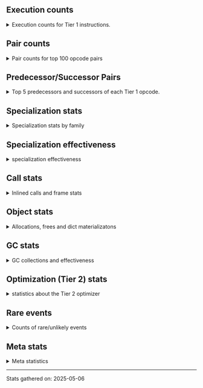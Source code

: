 ## Execution counts

<details>
<summary> Execution counts for Tier 1 instructions. </summary>


The "miss ratio" column shows the percentage of times the instruction
executed that it deoptimized. When this happens, the base unspecialized
instruction is not counted.

<table>
<thead>
<tr>
<th align="left">Name</th>
<th align="right">Base Count</th>
<th align="right">Head Count</th>
<th align="right">Change</th>
</tr>
</thead>
<tbody>
<tr>
<td align="left">RESUME_CHECK</td>
<td align="right">26,205,940</td>
<td align="right">34,908,180</td>
<td align="right">33.2%</td>
</tr>
<tr>
<td align="left">COMPARE_OP_INT</td>
<td align="right">32,929,920</td>
<td align="right">42,107,580</td>
<td align="right">27.9%</td>
</tr>
<tr>
<td align="left">ENTER_EXECUTOR</td>
<td align="right">19,848,000</td>
<td align="right">15,792,000</td>
<td align="right">-20.4%</td>
</tr>
<tr>
<td align="left">CALL_PY_EXACT_ARGS</td>
<td align="right">26,392,260</td>
<td align="right">31,614,480</td>
<td align="right">19.8%</td>
</tr>
<tr>
<td align="left">LOAD_ATTR_INSTANCE_VALUE</td>
<td align="right">142,187,480</td>
<td align="right">168,993,760</td>
<td align="right">18.9%</td>
</tr>
<tr>
<td align="left">POP_JUMP_IF_FALSE</td>
<td align="right">48,560,280</td>
<td align="right">57,604,160</td>
<td align="right">18.6%</td>
</tr>
<tr>
<td align="left">LOAD_ATTR_METHOD_WITH_VALUES</td>
<td align="right">29,376,640</td>
<td align="right">34,598,860</td>
<td align="right">17.8%</td>
</tr>
<tr>
<td align="left">LOAD_FAST_BORROW</td>
<td align="right">249,261,360</td>
<td align="right">286,758,820</td>
<td align="right">15.0%</td>
</tr>
<tr>
<td align="left">STORE_FAST</td>
<td align="right">67,730,000</td>
<td align="right">76,712,400</td>
<td align="right">13.3%</td>
</tr>
<tr>
<td align="left">BINARY_OP_SUBTRACT_INT</td>
<td align="right">11,418,920</td>
<td align="right">11,647,720</td>
<td align="right">2.0%</td>
</tr>
<tr>
<td align="left">NOT_TAKEN</td>
<td align="right">820,560</td>
<td align="right">804,380</td>
<td align="right">-2.0%</td>
</tr>
<tr>
<td align="left">SWAP</td>
<td align="right">19,146,660</td>
<td align="right">19,442,480</td>
<td align="right">1.5%</td>
</tr>
<tr>
<td align="left">LOAD_SMALL_INT</td>
<td align="right">34,248,100</td>
<td align="right">34,638,660</td>
<td align="right">1.1%</td>
</tr>
<tr>
<td align="left">COPY</td>
<td align="right">27,221,320</td>
<td align="right">27,517,140</td>
<td align="right">1.1%</td>
</tr>
<tr>
<td align="left">LOAD_FAST_BORROW_LOAD_FAST_BORROW</td>
<td align="right">29,655,680</td>
<td align="right">29,961,860</td>
<td align="right">1.0%</td>
</tr>
<tr>
<td align="left">STORE_ATTR_INSTANCE_VALUE</td>
<td align="right">39,897,720</td>
<td align="right">40,260,560</td>
<td align="right">0.9%</td>
</tr>
<tr>
<td align="left">POP_JUMP_IF_TRUE</td>
<td align="right">21,378,740</td>
<td align="right">21,540,480</td>
<td align="right">0.8%</td>
</tr>
<tr>
<td align="left">RETURN_VALUE</td>
<td align="right">52,890,080</td>
<td align="right">53,170,320</td>
<td align="right">0.5%</td>
</tr>
<tr>
<td align="left">BINARY_OP_ADD_INT</td>
<td align="right">15,235,500</td>
<td align="right">15,302,520</td>
<td align="right">0.4%</td>
</tr>
<tr>
<td align="left">LOAD_GLOBAL_MODULE</td>
<td align="right">32,577,020</td>
<td align="right">32,584,500</td>
<td align="right">0.0%</td>
</tr>
<tr>
<td align="left">JUMP_BACKWARD_JIT</td>
<td align="right">3,305,940</td>
<td align="right">3,305,920</td>
<td align="right">-0.0%</td>
</tr>
<tr>
<td align="left">FOR_ITER_LIST</td>
<td align="right">8,388,980</td>
<td align="right">8,388,940</td>
<td align="right">-0.0%</td>
</tr>
<tr>
<td align="left">GET_ITER</td>
<td align="right">6,573,840</td>
<td align="right">6,573,820</td>
<td align="right">-0.0%</td>
</tr>
<tr>
<td align="left">TO_BOOL_BOOL</td>
<td align="right">30,025,000</td>
<td align="right">30,025,000</td>
<td align="right">0.0%</td>
</tr>
<tr>
<td align="left">LOAD_CONST_IMMORTAL</td>
<td align="right">22,395,340</td>
<td align="right">22,395,340</td>
<td align="right">0.0%</td>
</tr>
<tr>
<td align="left">POP_TOP</td>
<td align="right">20,055,860</td>
<td align="right">20,055,860</td>
<td align="right">0.0%</td>
</tr>
<tr>
<td align="left">BINARY_OP_SUBSCR_LIST_INT</td>
<td align="right">19,727,460</td>
<td align="right">19,727,460</td>
<td align="right">0.0%</td>
</tr>
<tr>
<td align="left">STORE_SUBSCR_LIST_INT</td>
<td align="right">8,497,080</td>
<td align="right">8,497,080</td>
<td align="right">0.0%</td>
</tr>
<tr>
<td align="left">BINARY_OP</td>
<td align="right">8,311,120</td>
<td align="right">8,311,120</td>
<td align="right">0.0%</td>
</tr>
<tr>
<td align="left">STORE_GLOBAL</td>
<td align="right">6,147,600</td>
<td align="right">6,147,600</td>
<td align="right">0.0%</td>
</tr>
<tr>
<td align="left">LOAD_GLOBAL_BUILTIN</td>
<td align="right">5,437,120</td>
<td align="right">5,437,120</td>
<td align="right">0.0%</td>
</tr>
<tr>
<td align="left">LOAD_ATTR_METHOD_NO_DICT</td>
<td align="right">4,504,440</td>
<td align="right">4,504,440</td>
<td align="right">0.0%</td>
</tr>
<tr>
<td align="left">TO_BOOL_INT</td>
<td align="right">4,445,840</td>
<td align="right">4,445,840</td>
<td align="right">0.0%</td>
</tr>
<tr>
<td align="left">BINARY_OP_EXTEND</td>
<td align="right">4,309,560</td>
<td align="right">4,309,560</td>
<td align="right">0.0%</td>
</tr>
<tr>
<td align="left">JUMP_FORWARD</td>
<td align="right">3,572,100</td>
<td align="right">3,572,100</td>
<td align="right">0.0%</td>
</tr>
<tr>
<td align="left">CALL_BUILTIN_CLASS</td>
<td align="right">3,554,220</td>
<td align="right">3,554,220</td>
<td align="right">0.0%</td>
</tr>
<tr>
<td align="left">CALL_LEN</td>
<td align="right">3,195,760</td>
<td align="right">3,195,760</td>
<td align="right">0.0%</td>
</tr>
<tr>
<td align="left">POP_ITER</td>
<td align="right">3,108,280</td>
<td align="right">3,108,280</td>
<td align="right">0.0%</td>
</tr>
<tr>
<td align="left">PUSH_NULL</td>
<td align="right">3,025,680</td>
<td align="right">3,025,680</td>
<td align="right">0.0%</td>
</tr>
<tr>
<td align="left">LOAD_ATTR_MODULE</td>
<td align="right">3,025,380</td>
<td align="right">3,025,380</td>
<td align="right">0.0%</td>
</tr>
<tr>
<td align="left">CALL_PY_GENERAL</td>
<td align="right">2,050,000</td>
<td align="right">2,050,000</td>
<td align="right">0.0%</td>
</tr>
<tr>
<td align="left">STORE_FAST_STORE_FAST</td>
<td align="right">1,975,260</td>
<td align="right">1,975,260</td>
<td align="right">0.0%</td>
</tr>
<tr>
<td align="left">CALL_LIST_APPEND</td>
<td align="right">1,858,800</td>
<td align="right">1,858,800</td>
<td align="right">0.0%</td>
</tr>
<tr>
<td align="left">FOR_ITER_RANGE</td>
<td align="right">1,392,960</td>
<td align="right">1,392,960</td>
<td align="right">0.0%</td>
</tr>
<tr>
<td align="left">CALL_METHOD_DESCRIPTOR_O</td>
<td align="right">1,346,320</td>
<td align="right">1,346,320</td>
<td align="right">0.0%</td>
</tr>
<tr>
<td align="left">CALL_NON_PY_GENERAL</td>
<td align="right">1,308,480</td>
<td align="right">1,308,480</td>
<td align="right">0.0%</td>
</tr>
<tr>
<td align="left">CALL_METHOD_DESCRIPTOR_FAST</td>
<td align="right">1,296,120</td>
<td align="right">1,296,120</td>
<td align="right">0.0%</td>
</tr>
<tr>
<td align="left">LOAD_FAST</td>
<td align="right">1,155,800</td>
<td align="right">1,155,800</td>
<td align="right">0.0%</td>
</tr>
<tr>
<td align="left">LIST_APPEND</td>
<td align="right">1,008,660</td>
<td align="right">1,008,660</td>
<td align="right">0.0%</td>
</tr>
<tr>
<td align="left">STORE_FAST_LOAD_FAST</td>
<td align="right">969,720</td>
<td align="right">969,720</td>
<td align="right">0.0%</td>
</tr>
<tr>
<td align="left">LOAD_CONST_MORTAL</td>
<td align="right">959,080</td>
<td align="right">959,080</td>
<td align="right">0.0%</td>
</tr>
<tr>
<td align="left">CALL_KW_PY</td>
<td align="right">920,080</td>
<td align="right">920,080</td>
<td align="right">0.0%</td>
</tr>
<tr>
<td align="left">BINARY_OP_MULTIPLY_INT</td>
<td align="right">908,880</td>
<td align="right">908,880</td>
<td align="right">0.0%</td>
</tr>
<tr>
<td align="left">CALL_BUILTIN_O</td>
<td align="right">879,060</td>
<td align="right">879,060</td>
<td align="right">0.0%</td>
</tr>
<tr>
<td align="left">BINARY_OP_ADD_FLOAT</td>
<td align="right">837,900</td>
<td align="right">837,900</td>
<td align="right">0.0%</td>
</tr>
<tr>
<td align="left">CALL_BUILTIN_FAST</td>
<td align="right">837,900</td>
<td align="right">837,900</td>
<td align="right">0.0%</td>
</tr>
<tr>
<td align="left">TO_BOOL_ALWAYS_TRUE</td>
<td align="right">835,320</td>
<td align="right">835,320</td>
<td align="right">0.0%</td>
</tr>
<tr>
<td align="left">COMPARE_OP_FLOAT</td>
<td align="right">796,020</td>
<td align="right">796,020</td>
<td align="right">0.0%</td>
</tr>
<tr>
<td align="left">UNARY_NOT</td>
<td align="right">210,980</td>
<td align="right">210,980</td>
<td align="right">0.0%</td>
</tr>
<tr>
<td align="left">CONTAINS_OP_SET</td>
<td align="right">210,980</td>
<td align="right">210,980</td>
<td align="right">0.0%</td>
</tr>
<tr>
<td align="left">TO_BOOL_NONE</td>
<td align="right">126,660</td>
<td align="right">126,660</td>
<td align="right">0.0%</td>
</tr>
<tr>
<td align="left">COMPARE_OP</td>
<td align="right">105,420</td>
<td align="right">105,420</td>
<td align="right">0.0%</td>
</tr>
<tr>
<td align="left">BUILD_LIST</td>
<td align="right">67,800</td>
<td align="right">67,800</td>
<td align="right">0.0%</td>
</tr>
<tr>
<td align="left">CALL_METHOD_DESCRIPTOR_NOARGS</td>
<td align="right">53,340</td>
<td align="right">53,340</td>
<td align="right">0.0%</td>
</tr>
<tr>
<td align="left">FOR_ITER_TUPLE</td>
<td align="right">48,600</td>
<td align="right">48,600</td>
<td align="right">0.0%</td>
</tr>
<tr>
<td align="left">EXIT_INIT_CHECK</td>
<td align="right">46,140</td>
<td align="right">46,140</td>
<td align="right">0.0%</td>
</tr>
<tr>
<td align="left">CALL_ALLOC_AND_ENTER_INIT</td>
<td align="right">46,140</td>
<td align="right">46,140</td>
<td align="right">0.0%</td>
</tr>
<tr>
<td align="left">IS_OP</td>
<td align="right">41,220</td>
<td align="right">41,220</td>
<td align="right">0.0%</td>
</tr>
<tr>
<td align="left">POP_JUMP_IF_NOT_NONE</td>
<td align="right">41,220</td>
<td align="right">41,220</td>
<td align="right">0.0%</td>
</tr>
<tr>
<td align="left">CALL_BOUND_METHOD_GENERAL</td>
<td align="right">41,220</td>
<td align="right">41,220</td>
<td align="right">0.0%</td>
</tr>
<tr>
<td align="left">UNPACK_SEQUENCE_TWO_TUPLE</td>
<td align="right">38,940</td>
<td align="right">38,940</td>
<td align="right">0.0%</td>
</tr>
<tr>
<td align="left">LOAD_FAST_AND_CLEAR</td>
<td align="right">33,960</td>
<td align="right">33,960</td>
<td align="right">0.0%</td>
</tr>
<tr>
<td align="left">NOP</td>
<td align="right">19,200</td>
<td align="right">19,200</td>
<td align="right">0.0%</td>
</tr>
<tr>
<td align="left">TO_BOOL_LIST</td>
<td align="right">19,140</td>
<td align="right">19,140</td>
<td align="right">0.0%</td>
</tr>
<tr>
<td align="left">CALL</td>
<td align="right">440</td>
<td align="right">440</td>
<td align="right">0.0%</td>
</tr>
<tr>
<td align="left">LOAD_ATTR</td>
<td align="right">400</td>
<td align="right">400</td>
<td align="right">0.0%</td>
</tr>
<tr>
<td align="left">BUILD_TUPLE</td>
<td align="right">240</td>
<td align="right">240</td>
<td align="right">0.0%</td>
</tr>
<tr>
<td align="left">LOAD_GLOBAL</td>
<td align="right">240</td>
<td align="right">240</td>
<td align="right">0.0%</td>
</tr>
<tr>
<td align="left">COPY_FREE_VARS</td>
<td align="right">120</td>
<td align="right">120</td>
<td align="right">0.0%</td>
</tr>
<tr>
<td align="left">LOAD_DEREF</td>
<td align="right">120</td>
<td align="right">120</td>
<td align="right">0.0%</td>
</tr>
<tr>
<td align="left">CALL_ISINSTANCE</td>
<td align="right">120</td>
<td align="right">120</td>
<td align="right">0.0%</td>
</tr>
<tr>
<td align="left">TO_BOOL</td>
<td align="right">100</td>
<td align="right">100</td>
<td align="right">0.0%</td>
</tr>
<tr>
<td align="left">CALL_FUNCTION_EX</td>
<td align="right">60</td>
<td align="right">60</td>
<td align="right">0.0%</td>
</tr>
<tr>
<td align="left">MAKE_FUNCTION</td>
<td align="right">60</td>
<td align="right">60</td>
<td align="right">0.0%</td>
</tr>
<tr>
<td align="left">FOR_ITER</td>
<td align="right">60</td>
<td align="right">60</td>
<td align="right">0.0%</td>
</tr>
<tr>
<td align="left">LOAD_FAST_LOAD_FAST</td>
<td align="right">60</td>
<td align="right">60</td>
<td align="right">0.0%</td>
</tr>
<tr>
<td align="left">MAKE_CELL</td>
<td align="right">60</td>
<td align="right">60</td>
<td align="right">0.0%</td>
</tr>
<tr>
<td align="left">SET_FUNCTION_ATTRIBUTE</td>
<td align="right">60</td>
<td align="right">60</td>
<td align="right">0.0%</td>
</tr>
<tr>
<td align="left">STORE_DEREF</td>
<td align="right">60</td>
<td align="right">60</td>
<td align="right">0.0%</td>
</tr>
<tr>
<td align="left">BINARY_OP_SUBSCR_TUPLE_INT</td>
<td align="right">60</td>
<td align="right">60</td>
<td align="right">0.0%</td>
</tr>
<tr>
<td align="left">BINARY_OP_SUBTRACT_FLOAT</td>
<td align="right">60</td>
<td align="right">60</td>
<td align="right">0.0%</td>
</tr>
<tr>
<td align="left">CALL_TYPE_1</td>
<td align="right">60</td>
<td align="right">60</td>
<td align="right">0.0%</td>
</tr>
<tr>
<td align="left">LOAD_SUPER_ATTR_METHOD</td>
<td align="right">60</td>
<td align="right">60</td>
<td align="right">0.0%</td>
</tr>
<tr>
<td align="left">STORE_ATTR</td>
<td align="right">20</td>
<td align="right">20</td>
<td align="right">0.0%</td>
</tr>
<tr>
<td align="left">UNPACK_SEQUENCE</td>
<td align="right">20</td>
<td align="right">20</td>
<td align="right">0.0%</td>
</tr>
</tbody>
</table>


</details>

## Pair counts

<details>
<summary> Pair counts for top 100 opcode pairs </summary>


Pairs of specialized operations that deoptimize and are then followed by
the corresponding unspecialized instruction are not counted as pairs.

Not included in comparative output.


</details>

## Predecessor/Successor Pairs

<details>
<summary> Top 5 predecessors and successors of each Tier 1 opcode. </summary>


This does not include the unspecialized instructions that occur after a
specialized instruction deoptimizes.

Not included in comparative output.


</details>

## Specialization stats

<details>
<summary> Specialization stats by family </summary>

### BINARY_OP

<details>
<summary> specialization stats for BINARY_OP family </summary>

<table>
<thead>
<tr>
<th align="left">Kind</th>
<th align="right">Base Count</th>
<th align="right">Base Ratio</th>
<th align="right">Head Count</th>
<th align="right">Head Ratio</th>
<th align="right">Change</th>
</tr>
</thead>
<tbody>
<tr>
<td align="left">
deferred
<details>
<summary>ⓘ</summary>

Lists the number of "deferred" (i.e. not specialized) instructions executed.
</details>
</td>
<td align="right">8,302,820</td>
<td align="right">9.4%</td>
<td align="right">8,302,820</td>
<td align="right">9.4%</td>
<td align="right">0.0%</td>
</tr>
<tr>
<td align="left">
hit
<details>
<summary>ⓘ</summary>

Specialized instructions that complete.
</details>
</td>
<td align="right">79,892,660</td>
<td align="right">90.4%</td>
<td align="right">79,892,660</td>
<td align="right">90.4%</td>
<td align="right">0.0%</td>
</tr>
<tr>
<td align="left">
miss
<details>
<summary>ⓘ</summary>

Specialized instructions that deopt.
</details>
</td>
<td align="right">138,820</td>
<td align="right">0.2%</td>
<td align="right">138,820</td>
<td align="right">0.2%</td>
<td align="right">0.0%</td>
</tr>
</tbody>
</table>

<table>
<thead>
<tr>
<th align="left">Success</th>
<th align="right">Base Count</th>
<th align="right">Base Ratio</th>
<th align="right">Head Count</th>
<th align="right">Head Ratio</th>
<th align="right">Change</th>
</tr>
</thead>
<tbody>
<tr>
<td align="left">Success</td>
<td align="right">2,660</td>
<td align="right">24.3%</td>
<td align="right">2,660</td>
<td align="right">24.3%</td>
<td align="right">0.0%</td>
</tr>
<tr>
<td align="left">Failure</td>
<td align="right">8,280</td>
<td align="right">75.7%</td>
<td align="right">8,280</td>
<td align="right">75.7%</td>
<td align="right">0.0%</td>
</tr>
</tbody>
</table>

<table>
<thead>
<tr>
<th align="left">Failure kind</th>
<th align="right">Base Count</th>
<th align="right">Base Ratio</th>
<th align="right">Head Count</th>
<th align="right">Head Ratio</th>
<th align="right">Change</th>
</tr>
</thead>
<tbody>
<tr>
<td align="left">add different types</td>
<td align="right">5,220</td>
<td align="right">63.0%</td>
<td align="right">5,220</td>
<td align="right">63.0%</td>
<td align="right">0.0%</td>
</tr>
<tr>
<td align="left">xor int</td>
<td align="right">2,000</td>
<td align="right">24.2%</td>
<td align="right">2,000</td>
<td align="right">24.2%</td>
<td align="right">0.0%</td>
</tr>
<tr>
<td align="left">out of range</td>
<td align="right">980</td>
<td align="right">11.8%</td>
<td align="right">980</td>
<td align="right">11.8%</td>
<td align="right">0.0%</td>
</tr>
<tr>
<td align="left">floor divide</td>
<td align="right">40</td>
<td align="right">0.5%</td>
<td align="right">40</td>
<td align="right">0.5%</td>
<td align="right">0.0%</td>
</tr>
<tr>
<td align="left">remainder</td>
<td align="right">40</td>
<td align="right">0.5%</td>
<td align="right">40</td>
<td align="right">0.5%</td>
<td align="right">0.0%</td>
</tr>
</tbody>
</table>


</details>

### CALL

<details>
<summary> specialization stats for CALL family </summary>

<table>
<thead>
<tr>
<th align="left">Kind</th>
<th align="right">Base Count</th>
<th align="right">Base Ratio</th>
<th align="right">Head Count</th>
<th align="right">Head Ratio</th>
<th align="right">Change</th>
</tr>
</thead>
<tbody>
<tr>
<td align="left">
deferred
<details>
<summary>ⓘ</summary>

Lists the number of "deferred" (i.e. not specialized) instructions executed.
</details>
</td>
<td align="right">49,200</td>
<td align="right">0.1%</td>
<td align="right">49,200</td>
<td align="right">0.1%</td>
<td align="right">0.0%</td>
</tr>
<tr>
<td align="left">
hit
<details>
<summary>ⓘ</summary>

Specialized instructions that complete.
</details>
</td>
<td align="right">59,417,220</td>
<td align="right">99.9%</td>
<td align="right">59,417,220</td>
<td align="right">99.9%</td>
<td align="right">0.0%</td>
</tr>
<tr>
<td align="left">
miss
<details>
<summary>ⓘ</summary>

Specialized instructions that deopt.
</details>
</td>
<td align="right">50,140</td>
<td align="right">0.1%</td>
<td align="right">50,140</td>
<td align="right">0.1%</td>
<td align="right">0.0%</td>
</tr>
</tbody>
</table>

<table>
<thead>
<tr>
<th align="left">Success</th>
<th align="right">Base Count</th>
<th align="right">Base Ratio</th>
<th align="right">Head Count</th>
<th align="right">Head Ratio</th>
<th align="right">Change</th>
</tr>
</thead>
<tbody>
<tr>
<td align="left">Success</td>
<td align="right">1,380</td>
<td align="right">100.0%</td>
<td align="right">1,380</td>
<td align="right">100.0%</td>
<td align="right">0.0%</td>
</tr>
<tr>
<td align="left">Failure</td>
<td align="right">0</td>
<td align="right">0.0%</td>
<td align="right">0</td>
<td align="right">0.0%</td>
<td align="right"></td>
</tr>
</tbody>
</table>


</details>

### COMPARE_OP

<details>
<summary> specialization stats for COMPARE_OP family </summary>

<table>
<thead>
<tr>
<th align="left">Kind</th>
<th align="right">Base Count</th>
<th align="right">Base Ratio</th>
<th align="right">Head Count</th>
<th align="right">Head Ratio</th>
<th align="right">Change</th>
</tr>
</thead>
<tbody>
<tr>
<td align="left">
deferred
<details>
<summary>ⓘ</summary>

Lists the number of "deferred" (i.e. not specialized) instructions executed.
</details>
</td>
<td align="right">103,920</td>
<td align="right">0.1%</td>
<td align="right">103,920</td>
<td align="right">0.1%</td>
<td align="right">0.0%</td>
</tr>
<tr>
<td align="left">
hit
<details>
<summary>ⓘ</summary>

Specialized instructions that complete.
</details>
</td>
<td align="right">79,657,380</td>
<td align="right">99.8%</td>
<td align="right">79,657,380</td>
<td align="right">99.8%</td>
<td align="right">0.0%</td>
</tr>
<tr>
<td align="left">
miss
<details>
<summary>ⓘ</summary>

Specialized instructions that deopt.
</details>
</td>
<td align="right">25,440</td>
<td align="right">0.0%</td>
<td align="right">25,440</td>
<td align="right">0.0%</td>
<td align="right">0.0%</td>
</tr>
</tbody>
</table>

<table>
<thead>
<tr>
<th align="left">Success</th>
<th align="right">Base Count</th>
<th align="right">Base Ratio</th>
<th align="right">Head Count</th>
<th align="right">Head Ratio</th>
<th align="right">Change</th>
</tr>
</thead>
<tbody>
<tr>
<td align="left">Success</td>
<td align="right">520</td>
<td align="right">26.3%</td>
<td align="right">520</td>
<td align="right">26.3%</td>
<td align="right">0.0%</td>
</tr>
<tr>
<td align="left">Failure</td>
<td align="right">1,460</td>
<td align="right">73.7%</td>
<td align="right">1,460</td>
<td align="right">73.7%</td>
<td align="right">0.0%</td>
</tr>
</tbody>
</table>

<table>
<thead>
<tr>
<th align="left">Failure kind</th>
<th align="right">Base Count</th>
<th align="right">Base Ratio</th>
<th align="right">Head Count</th>
<th align="right">Head Ratio</th>
<th align="right">Change</th>
</tr>
</thead>
<tbody>
<tr>
<td align="left">big int</td>
<td align="right">960</td>
<td align="right">65.8%</td>
<td align="right">960</td>
<td align="right">65.8%</td>
<td align="right">0.0%</td>
</tr>
<tr>
<td align="left">float long</td>
<td align="right">420</td>
<td align="right">28.8%</td>
<td align="right">420</td>
<td align="right">28.8%</td>
<td align="right">0.0%</td>
</tr>
<tr>
<td align="left">bool</td>
<td align="right">40</td>
<td align="right">2.7%</td>
<td align="right">40</td>
<td align="right">2.7%</td>
<td align="right">0.0%</td>
</tr>
<tr>
<td align="left">long float</td>
<td align="right">40</td>
<td align="right">2.7%</td>
<td align="right">40</td>
<td align="right">2.7%</td>
<td align="right">0.0%</td>
</tr>
</tbody>
</table>


</details>

### CONTAINS_OP

<details>
<summary> specialization stats for CONTAINS_OP family </summary>

<table>
<thead>
<tr>
<th align="left">Kind</th>
<th align="right">Base Count</th>
<th align="right">Base Ratio</th>
<th align="right">Head Count</th>
<th align="right">Head Ratio</th>
<th align="right">Change</th>
</tr>
</thead>
<tbody>
<tr>
<td align="left">
hit
<details>
<summary>ⓘ</summary>

Specialized instructions that complete.
</details>
</td>
<td align="right">1,887,540</td>
<td align="right">100.0%</td>
<td align="right">1,887,540</td>
<td align="right">100.0%</td>
<td align="right">0.0%</td>
</tr>
</tbody>
</table>


</details>

### FOR_ITER

<details>
<summary> specialization stats for FOR_ITER family </summary>

<table>
<thead>
<tr>
<th align="left">Kind</th>
<th align="right">Base Count</th>
<th align="right">Base Ratio</th>
<th align="right">Head Count</th>
<th align="right">Head Ratio</th>
<th align="right">Change</th>
</tr>
</thead>
<tbody>
<tr>
<td align="left">
hit
<details>
<summary>ⓘ</summary>

Specialized instructions that complete.
</details>
</td>
<td align="right">9,830,540</td>
<td align="right">100.0%</td>
<td align="right">9,830,500</td>
<td align="right">100.0%</td>
<td align="right">-0.0%</td>
</tr>
<tr>
<td align="left">
deferred
<details>
<summary>ⓘ</summary>

Lists the number of "deferred" (i.e. not specialized) instructions executed.
</details>
</td>
<td align="right">60</td>
<td align="right">0.0%</td>
<td align="right">60</td>
<td align="right">0.0%</td>
<td align="right">0.0%</td>
</tr>
</tbody>
</table>


</details>

### GET_ITER

<details>
<summary> specialization stats for GET_ITER family </summary>

<table>
<thead>
<tr>
<th align="left">Failure kind</th>
<th align="right">Base Count</th>
<th align="right">Base Ratio</th>
<th align="right">Head Count</th>
<th align="right">Head Ratio</th>
<th align="right">Change</th>
</tr>
</thead>
<tbody>
<tr>
<td align="left">list</td>
<td align="right">6,674,940</td>
<td align="right">6,674,940 / 0 !!</td>
<td align="right">6,674,940</td>
<td align="right">6,674,940 / 0 !!</td>
<td align="right">0.0%</td>
</tr>
<tr>
<td align="left">other</td>
<td align="right">33,960</td>
<td align="right">33,960 / 0 !!</td>
<td align="right">33,960</td>
<td align="right">33,960 / 0 !!</td>
<td align="right">0.0%</td>
</tr>
<tr>
<td align="left">self</td>
<td align="right">33,960</td>
<td align="right">33,960 / 0 !!</td>
<td align="right">33,960</td>
<td align="right">33,960 / 0 !!</td>
<td align="right">0.0%</td>
</tr>
<tr>
<td align="left">tuple</td>
<td align="right">9,720</td>
<td align="right">9,720 / 0 !!</td>
<td align="right">9,720</td>
<td align="right">9,720 / 0 !!</td>
<td align="right">0.0%</td>
</tr>
</tbody>
</table>


</details>

### LOAD_ATTR

<details>
<summary> specialization stats for LOAD_ATTR family </summary>

<table>
<thead>
<tr>
<th align="left">Kind</th>
<th align="right">Base Count</th>
<th align="right">Base Ratio</th>
<th align="right">Head Count</th>
<th align="right">Head Ratio</th>
<th align="right">Change</th>
</tr>
</thead>
<tbody>
<tr>
<td align="left">
deferred
<details>
<summary>ⓘ</summary>

Lists the number of "deferred" (i.e. not specialized) instructions executed.
</details>
</td>
<td align="right">60</td>
<td align="right">0.0%</td>
<td align="right">60</td>
<td align="right">0.0%</td>
<td align="right">0.0%</td>
</tr>
<tr>
<td align="left">
hit
<details>
<summary>ⓘ</summary>

Specialized instructions that complete.
</details>
</td>
<td align="right">317,070,580</td>
<td align="right">100.0%</td>
<td align="right">317,070,580</td>
<td align="right">100.0%</td>
<td align="right">0.0%</td>
</tr>
<tr>
<td align="left">
miss
<details>
<summary>ⓘ</summary>

Specialized instructions that deopt.
</details>
</td>
<td align="right">1,060</td>
<td align="right">0.0%</td>
<td align="right">1,060</td>
<td align="right">0.0%</td>
<td align="right">0.0%</td>
</tr>
</tbody>
</table>

<table>
<thead>
<tr>
<th align="left">Success</th>
<th align="right">Base Count</th>
<th align="right">Base Ratio</th>
<th align="right">Head Count</th>
<th align="right">Head Ratio</th>
<th align="right">Change</th>
</tr>
</thead>
<tbody>
<tr>
<td align="left">Success</td>
<td align="right">340</td>
<td align="right">94.4%</td>
<td align="right">340</td>
<td align="right">94.4%</td>
<td align="right">0.0%</td>
</tr>
<tr>
<td align="left">Failure</td>
<td align="right">20</td>
<td align="right">5.6%</td>
<td align="right">20</td>
<td align="right">5.6%</td>
<td align="right">0.0%</td>
</tr>
</tbody>
</table>


</details>

### LOAD_GLOBAL

<details>
<summary> specialization stats for LOAD_GLOBAL family </summary>

<table>
<thead>
<tr>
<th align="left">Kind</th>
<th align="right">Base Count</th>
<th align="right">Base Ratio</th>
<th align="right">Head Count</th>
<th align="right">Head Ratio</th>
<th align="right">Change</th>
</tr>
</thead>
<tbody>
<tr>
<td align="left">
hit
<details>
<summary>ⓘ</summary>

Specialized instructions that complete.
</details>
</td>
<td align="right">57,155,400</td>
<td align="right">100.0%</td>
<td align="right">57,155,400</td>
<td align="right">100.0%</td>
<td align="right">0.0%</td>
</tr>
</tbody>
</table>

<table>
<thead>
<tr>
<th align="left">Success</th>
<th align="right">Base Count</th>
<th align="right">Base Ratio</th>
<th align="right">Head Count</th>
<th align="right">Head Ratio</th>
<th align="right">Change</th>
</tr>
</thead>
<tbody>
<tr>
<td align="left">Success</td>
<td align="right">240</td>
<td align="right">100.0%</td>
<td align="right">240</td>
<td align="right">100.0%</td>
<td align="right">0.0%</td>
</tr>
<tr>
<td align="left">Failure</td>
<td align="right">0</td>
<td align="right">0.0%</td>
<td align="right">0</td>
<td align="right">0.0%</td>
<td align="right"></td>
</tr>
</tbody>
</table>


</details>

### LOAD_SUPER_ATTR

<details>
<summary> specialization stats for LOAD_SUPER_ATTR family </summary>

<table>
<thead>
<tr>
<th align="left">Kind</th>
<th align="right">Base Count</th>
<th align="right">Base Ratio</th>
<th align="right">Head Count</th>
<th align="right">Head Ratio</th>
<th align="right">Change</th>
</tr>
</thead>
<tbody>
<tr>
<td align="left">
hit
<details>
<summary>ⓘ</summary>

Specialized instructions that complete.
</details>
</td>
<td align="right">60</td>
<td align="right">100.0%</td>
<td align="right">60</td>
<td align="right">100.0%</td>
<td align="right">0.0%</td>
</tr>
</tbody>
</table>


</details>

### STORE_ATTR

<details>
<summary> specialization stats for STORE_ATTR family </summary>

<table>
<thead>
<tr>
<th align="left">Kind</th>
<th align="right">Base Count</th>
<th align="right">Base Ratio</th>
<th align="right">Head Count</th>
<th align="right">Head Ratio</th>
<th align="right">Change</th>
</tr>
</thead>
<tbody>
<tr>
<td align="left">
hit
<details>
<summary>ⓘ</summary>

Specialized instructions that complete.
</details>
</td>
<td align="right">46,589,340</td>
<td align="right">100.0%</td>
<td align="right">46,589,340</td>
<td align="right">100.0%</td>
<td align="right">0.0%</td>
</tr>
</tbody>
</table>

<table>
<thead>
<tr>
<th align="left">Success</th>
<th align="right">Base Count</th>
<th align="right">Base Ratio</th>
<th align="right">Head Count</th>
<th align="right">Head Ratio</th>
<th align="right">Change</th>
</tr>
</thead>
<tbody>
<tr>
<td align="left">Success</td>
<td align="right">20</td>
<td align="right">100.0%</td>
<td align="right">20</td>
<td align="right">100.0%</td>
<td align="right">0.0%</td>
</tr>
<tr>
<td align="left">Failure</td>
<td align="right">0</td>
<td align="right">0.0%</td>
<td align="right">0</td>
<td align="right">0.0%</td>
<td align="right"></td>
</tr>
</tbody>
</table>


</details>

### STORE_SUBSCR

<details>
<summary> specialization stats for STORE_SUBSCR family </summary>

<table>
<thead>
<tr>
<th align="left">Kind</th>
<th align="right">Base Count</th>
<th align="right">Base Ratio</th>
<th align="right">Head Count</th>
<th align="right">Head Ratio</th>
<th align="right">Change</th>
</tr>
</thead>
<tbody>
<tr>
<td align="left">
hit
<details>
<summary>ⓘ</summary>

Specialized instructions that complete.
</details>
</td>
<td align="right">8,497,080</td>
<td align="right">100.0%</td>
<td align="right">8,497,080</td>
<td align="right">100.0%</td>
<td align="right">0.0%</td>
</tr>
</tbody>
</table>


</details>

### TO_BOOL

<details>
<summary> specialization stats for TO_BOOL family </summary>

<table>
<thead>
<tr>
<th align="left">Kind</th>
<th align="right">Base Count</th>
<th align="right">Base Ratio</th>
<th align="right">Head Count</th>
<th align="right">Head Ratio</th>
<th align="right">Change</th>
</tr>
</thead>
<tbody>
<tr>
<td align="left">
deferred
<details>
<summary>ⓘ</summary>

Lists the number of "deferred" (i.e. not specialized) instructions executed.
</details>
</td>
<td align="right">60</td>
<td align="right">0.0%</td>
<td align="right">60</td>
<td align="right">0.0%</td>
<td align="right">0.0%</td>
</tr>
<tr>
<td align="left">
hit
<details>
<summary>ⓘ</summary>

Specialized instructions that complete.
</details>
</td>
<td align="right">40,908,840</td>
<td align="right">96.6%</td>
<td align="right">40,908,840</td>
<td align="right">96.6%</td>
<td align="right">0.0%</td>
</tr>
<tr>
<td align="left">
miss
<details>
<summary>ⓘ</summary>

Specialized instructions that deopt.
</details>
</td>
<td align="right">1,440,280</td>
<td align="right">3.4%</td>
<td align="right">1,440,280</td>
<td align="right">3.4%</td>
<td align="right">0.0%</td>
</tr>
</tbody>
</table>

<table>
<thead>
<tr>
<th align="left">Success</th>
<th align="right">Base Count</th>
<th align="right">Base Ratio</th>
<th align="right">Head Count</th>
<th align="right">Head Ratio</th>
<th align="right">Change</th>
</tr>
</thead>
<tbody>
<tr>
<td align="left">Success</td>
<td align="right">27,200</td>
<td align="right">99.9%</td>
<td align="right">27,200</td>
<td align="right">99.9%</td>
<td align="right">0.0%</td>
</tr>
<tr>
<td align="left">Failure</td>
<td align="right">20</td>
<td align="right">0.1%</td>
<td align="right">20</td>
<td align="right">0.1%</td>
<td align="right">0.0%</td>
</tr>
</tbody>
</table>

<table>
<thead>
<tr>
<th align="left">Failure kind</th>
<th align="right">Base Count</th>
<th align="right">Base Ratio</th>
<th align="right">Head Count</th>
<th align="right">Head Ratio</th>
<th align="right">Change</th>
</tr>
</thead>
<tbody>
<tr>
<td align="left">sequence</td>
<td align="right">20</td>
<td align="right">100.0%</td>
<td align="right">20</td>
<td align="right">100.0%</td>
<td align="right">0.0%</td>
</tr>
</tbody>
</table>


</details>

### UNPACK_SEQUENCE

<details>
<summary> specialization stats for UNPACK_SEQUENCE family </summary>

<table>
<thead>
<tr>
<th align="left">Kind</th>
<th align="right">Base Count</th>
<th align="right">Base Ratio</th>
<th align="right">Head Count</th>
<th align="right">Head Ratio</th>
<th align="right">Change</th>
</tr>
</thead>
<tbody>
<tr>
<td align="left">
hit
<details>
<summary>ⓘ</summary>

Specialized instructions that complete.
</details>
</td>
<td align="right">38,940</td>
<td align="right">99.9%</td>
<td align="right">38,940</td>
<td align="right">99.9%</td>
<td align="right">0.0%</td>
</tr>
</tbody>
</table>

<table>
<thead>
<tr>
<th align="left">Success</th>
<th align="right">Base Count</th>
<th align="right">Base Ratio</th>
<th align="right">Head Count</th>
<th align="right">Head Ratio</th>
<th align="right">Change</th>
</tr>
</thead>
<tbody>
<tr>
<td align="left">Success</td>
<td align="right">20</td>
<td align="right">100.0%</td>
<td align="right">20</td>
<td align="right">100.0%</td>
<td align="right">0.0%</td>
</tr>
<tr>
<td align="left">Failure</td>
<td align="right">0</td>
<td align="right">0.0%</td>
<td align="right">0</td>
<td align="right">0.0%</td>
<td align="right"></td>
</tr>
</tbody>
</table>


</details>


</details>

## Specialization effectiveness

<details>
<summary> specialization effectiveness </summary>


All entries are execution counts. Should add up to the total number of
Tier 1 instructions executed.

<table>
<thead>
<tr>
<th align="left">Instructions</th>
<th align="right">Base Count</th>
<th align="right">Base Ratio</th>
<th align="right">Head Count</th>
<th align="right">Head Ratio</th>
<th align="right">Change</th>
</tr>
</thead>
<tbody>
<tr>
<td align="left">
Specialized hits
<details>
<summary>ⓘ</summary>

Specialized instructions, e.g. `LOAD_ATTR_MODULE` that complete.
</details>
</td>
<td align="right">492,189,780</td>
<td align="right">43.9%</td>
<td align="right">547,986,600</td>
<td align="right">44.5%</td>
<td align="right">11.3%</td>
</tr>
<tr>
<td align="left">
Basic
<details>
<summary>ⓘ</summary>

Instructions that are not and cannot be specialized, e.g. `LOAD_FAST`.
</details>
</td>
<td align="right">612,241,100</td>
<td align="right">54.6%</td>
<td align="right">665,423,020</td>
<td align="right">54.1%</td>
<td align="right">8.7%</td>
</tr>
<tr>
<td align="left">
Specialized misses
<details>
<summary>ⓘ</summary>

Specialized instructions, e.g. `LOAD_ATTR_MODULE` that deopt.
</details>
</td>
<td align="right">1,656,040</td>
<td align="right">0.1%</td>
<td align="right">1,655,920</td>
<td align="right">0.1%</td>
<td align="right">-0.0%</td>
</tr>
<tr>
<td align="left">
Not specialized
<details>
<summary>ⓘ</summary>

Instructions that could be specialized but aren't, e.g. `LOAD_ATTR`, `BINARY_SLICE`.
</details>
</td>
<td align="right">14,991,660</td>
<td align="right">1.3%</td>
<td align="right">14,991,640</td>
<td align="right">1.2%</td>
<td align="right">-0.0%</td>
</tr>
</tbody>
</table>

### Deferred by instruction

<details>
<summary> Breakdown of deferred (not specialized) instruction counts by family </summary>

<table>
<thead>
<tr>
<th align="left">Name</th>
<th align="right">Base Count</th>
<th align="right">Base Ratio</th>
<th align="right">Head Count</th>
<th align="right">Head Ratio</th>
<th align="right">Change</th>
</tr>
</thead>
<tbody>
<tr>
<td align="left">BINARY_OP</td>
<td align="right">8,302,820</td>
<td align="right">98.2%</td>
<td align="right">8,302,820</td>
<td align="right">98.2%</td>
<td align="right">0.0%</td>
</tr>
<tr>
<td align="left">COMPARE_OP</td>
<td align="right">103,920</td>
<td align="right">1.2%</td>
<td align="right">103,920</td>
<td align="right">1.2%</td>
<td align="right">0.0%</td>
</tr>
<tr>
<td align="left">CALL</td>
<td align="right">49,200</td>
<td align="right">0.6%</td>
<td align="right">49,200</td>
<td align="right">0.6%</td>
<td align="right">0.0%</td>
</tr>
<tr>
<td align="left">TO_BOOL</td>
<td align="right">60</td>
<td align="right">0.0%</td>
<td align="right">60</td>
<td align="right">0.0%</td>
<td align="right">0.0%</td>
</tr>
<tr>
<td align="left">FOR_ITER</td>
<td align="right">60</td>
<td align="right">0.0%</td>
<td align="right">60</td>
<td align="right">0.0%</td>
<td align="right">0.0%</td>
</tr>
<tr>
<td align="left">LOAD_ATTR</td>
<td align="right">60</td>
<td align="right">0.0%</td>
<td align="right">60</td>
<td align="right">0.0%</td>
<td align="right">0.0%</td>
</tr>
<tr>
<td align="left">BINARY_SLICE</td>
<td align="right">0</td>
<td align="right">0.0%</td>
<td align="right">0</td>
<td align="right">0.0%</td>
<td align="right"></td>
</tr>
<tr>
<td align="left">STORE_SLICE</td>
<td align="right">0</td>
<td align="right">0.0%</td>
<td align="right">0</td>
<td align="right">0.0%</td>
<td align="right"></td>
</tr>
<tr>
<td align="left">GET_ITER</td>
<td align="right">0</td>
<td align="right">0.0%</td>
<td align="right">0</td>
<td align="right">0.0%</td>
<td align="right"></td>
</tr>
<tr>
<td align="left">CACHE</td>
<td align="right">0</td>
<td align="right">0.0%</td>
<td align="right">0</td>
<td align="right">0.0%</td>
<td align="right"></td>
</tr>
</tbody>
</table>


</details>

### Misses by instruction

<details>
<summary> Breakdown of misses (specialized deopts) instruction counts by family </summary>

<table>
<thead>
<tr>
<th align="left">Name</th>
<th align="right">Base Count</th>
<th align="right">Base Ratio</th>
<th align="right">Head Count</th>
<th align="right">Head Ratio</th>
<th align="right">Change</th>
</tr>
</thead>
<tbody>
<tr>
<td align="left">TO_BOOL_BOOL</td>
<td align="right">636,000</td>
<td align="right">38.4%</td>
<td align="right">636,000</td>
<td align="right">38.4%</td>
<td align="right">0.0%</td>
</tr>
<tr>
<td align="left">TO_BOOL_INT</td>
<td align="right">636,000</td>
<td align="right">38.4%</td>
<td align="right">636,000</td>
<td align="right">38.4%</td>
<td align="right">0.0%</td>
</tr>
<tr>
<td align="left">BINARY_OP_ADD_INT</td>
<td align="right">95,780</td>
<td align="right">5.8%</td>
<td align="right">95,780</td>
<td align="right">5.8%</td>
<td align="right">0.0%</td>
</tr>
<tr>
<td align="left">TO_BOOL_NONE</td>
<td align="right">84,520</td>
<td align="right">5.1%</td>
<td align="right">84,520</td>
<td align="right">5.1%</td>
<td align="right">0.0%</td>
</tr>
<tr>
<td align="left">TO_BOOL_ALWAYS_TRUE</td>
<td align="right">83,760</td>
<td align="right">5.1%</td>
<td align="right">83,760</td>
<td align="right">5.1%</td>
<td align="right">0.0%</td>
</tr>
<tr>
<td align="left">CALL_METHOD_DESCRIPTOR_O</td>
<td align="right">50,080</td>
<td align="right">3.0%</td>
<td align="right">50,080</td>
<td align="right">3.0%</td>
<td align="right">0.0%</td>
</tr>
<tr>
<td align="left">BINARY_OP_SUBSCR_LIST_INT</td>
<td align="right">43,040</td>
<td align="right">2.6%</td>
<td align="right">43,040</td>
<td align="right">2.6%</td>
<td align="right">0.0%</td>
</tr>
<tr>
<td align="left">COMPARE_OP_FLOAT</td>
<td align="right">19,080</td>
<td align="right">1.2%</td>
<td align="right">19,080</td>
<td align="right">1.2%</td>
<td align="right">0.0%</td>
</tr>
<tr>
<td align="left">COMPARE_OP_INT</td>
<td align="right">6,360</td>
<td align="right">0.4%</td>
<td align="right">6,360</td>
<td align="right">0.4%</td>
<td align="right">0.0%</td>
</tr>
<tr>
<td align="left">LOAD_ATTR_METHOD_WITH_VALUES</td>
<td align="right">1,060</td>
<td align="right">0.1%</td>
<td align="right">1,060</td>
<td align="right">0.1%</td>
<td align="right">0.0%</td>
</tr>
</tbody>
</table>


</details>


</details>

## Call stats

<details>
<summary> Inlined calls and frame stats </summary>


This shows what fraction of calls to Python functions are inlined (i.e.
not having a call at the C level) and for those that are not, where the
call comes from.  The various categories overlap.

Also includes the count of frame objects created.

<table>
<thead>
<tr>
<th align="left"></th>
<th align="right">Base Count</th>
<th align="right">Base Ratio</th>
<th align="right">Head Count</th>
<th align="right">Head Ratio</th>
<th align="right">Change</th>
</tr>
</thead>
<tbody>
<tr>
<td align="left">Calls to PyEval_EvalDefault</td>
<td align="right">60</td>
<td align="right">0.0%</td>
<td align="right">60</td>
<td align="right">0.0%</td>
<td align="right">0.0%</td>
</tr>
<tr>
<td align="left">Calls to Python functions inlined</td>
<td align="right">55,311,840</td>
<td align="right">100.0%</td>
<td align="right">55,311,840</td>
<td align="right">100.0%</td>
<td align="right">0.0%</td>
</tr>
<tr>
<td align="left">Calls via PyEval_EvalFrame (total)</td>
<td align="right">60</td>
<td align="right">0.0%</td>
<td align="right">60</td>
<td align="right">0.0%</td>
<td align="right">0.0%</td>
</tr>
<tr>
<td align="left">Calls via PyEval_EvalFrame (vector)</td>
<td align="right">60</td>
<td align="right">0.0%</td>
<td align="right">60</td>
<td align="right">0.0%</td>
<td align="right">0.0%</td>
</tr>
<tr>
<td align="left">Calls via PyEval_EvalFrame (generator)</td>
<td align="right">0</td>
<td align="right">0.0%</td>
<td align="right">0</td>
<td align="right">0.0%</td>
<td align="right"></td>
</tr>
<tr>
<td align="left">Calls via PyEval_EvalFrame (legacy)</td>
<td align="right">0</td>
<td align="right">0.0%</td>
<td align="right">0</td>
<td align="right">0.0%</td>
<td align="right"></td>
</tr>
<tr>
<td align="left">Calls via PyEval_EvalFrame (function vectorcall)</td>
<td align="right">60</td>
<td align="right">0.0%</td>
<td align="right">60</td>
<td align="right">0.0%</td>
<td align="right">0.0%</td>
</tr>
<tr>
<td align="left">Calls via PyEval_EvalFrame (build class)</td>
<td align="right">0</td>
<td align="right">0.0%</td>
<td align="right">0</td>
<td align="right">0.0%</td>
<td align="right"></td>
</tr>
<tr>
<td align="left">Calls via PyEval_EvalFrame (slot)</td>
<td align="right">0</td>
<td align="right">0.0%</td>
<td align="right">0</td>
<td align="right">0.0%</td>
<td align="right"></td>
</tr>
<tr>
<td align="left">Calls via PyEval_EvalFrame (function ex)</td>
<td align="right">0</td>
<td align="right">0.0%</td>
<td align="right">0</td>
<td align="right">0.0%</td>
<td align="right"></td>
</tr>
<tr>
<td align="left">Calls via PyEval_EvalFrame (api)</td>
<td align="right">0</td>
<td align="right">0.0%</td>
<td align="right">0</td>
<td align="right">0.0%</td>
<td align="right"></td>
</tr>
<tr>
<td align="left">Calls via PyEval_EvalFrame (method)</td>
<td align="right">0</td>
<td align="right">0.0%</td>
<td align="right">0</td>
<td align="right">0.0%</td>
<td align="right"></td>
</tr>
<tr>
<td align="left">Frame objects created</td>
<td align="right">0</td>
<td align="right">0.0%</td>
<td align="right">0</td>
<td align="right">0.0%</td>
<td align="right"></td>
</tr>
<tr>
<td align="left">Frames pushed</td>
<td align="right">55,358,040</td>
<td align="right">100.1%</td>
<td align="right">55,358,040</td>
<td align="right">100.1%</td>
<td align="right">0.0%</td>
</tr>
</tbody>
</table>


</details>

## Object stats

<details>
<summary> Allocations, frees and dict materializatons </summary>


Below, "allocations" means "allocations that are not from a freelist".
Total allocations = "Allocations from freelist" + "Allocations".

"Inline values" is the number of values arrays inlined into objects.

The cache hit/miss numbers are for the MRO cache, split into dunder and
other names.

<table>
<thead>
<tr>
<th align="left"></th>
<th align="right">Base Count</th>
<th align="right">Base Ratio</th>
<th align="right">Head Count</th>
<th align="right">Head Ratio</th>
<th align="right">Change</th>
</tr>
</thead>
<tbody>
<tr>
<td align="left">Method cache dunder misses</td>
<td align="right">9</td>
<td align="right"></td>
<td align="right">16</td>
<td align="right"></td>
<td align="right">77.8%</td>
</tr>
<tr>
<td align="left">Method cache collisions</td>
<td align="right">38</td>
<td align="right"></td>
<td align="right">45</td>
<td align="right"></td>
<td align="right">18.4%</td>
</tr>
<tr>
<td align="left">Mortal increfs</td>
<td align="right">143,245,383</td>
<td align="right">31.9%</td>
<td align="right">123,669,204</td>
<td align="right">27.8%</td>
<td align="right">-13.7%</td>
</tr>
<tr>
<td align="left">Method cache misses</td>
<td align="right">34</td>
<td align="right"></td>
<td align="right">31</td>
<td align="right"></td>
<td align="right">-8.8%</td>
</tr>
<tr>
<td align="left">Interpreter mortal increfs</td>
<td align="right">252,488,680</td>
<td align="right">56.3%</td>
<td align="right">268,008,880</td>
<td align="right">60.3%</td>
<td align="right">6.1%</td>
</tr>
<tr>
<td align="left">Immortal decrefs</td>
<td align="right">13,515,242</td>
<td align="right">2.9%</td>
<td align="right">13,219,407</td>
<td align="right">2.8%</td>
<td align="right">-2.2%</td>
</tr>
<tr>
<td align="left">Immortal increfs</td>
<td align="right">20,454,183</td>
<td align="right">4.6%</td>
<td align="right">20,158,350</td>
<td align="right">4.5%</td>
<td align="right">-1.4%</td>
</tr>
<tr>
<td align="left">Interpreter mortal decrefs</td>
<td align="right">356,484,200</td>
<td align="right">75.6%</td>
<td align="right">352,619,580</td>
<td align="right">75.4%</td>
<td align="right">-1.1%</td>
</tr>
<tr>
<td align="left">Interpreter immortal decrefs</td>
<td align="right">29,645,700</td>
<td align="right">6.3%</td>
<td align="right">29,941,520</td>
<td align="right">6.4%</td>
<td align="right">1.0%</td>
</tr>
<tr>
<td align="left">Interpreter immortal increfs</td>
<td align="right">32,358,180</td>
<td align="right">7.2%</td>
<td align="right">32,654,000</td>
<td align="right">7.3%</td>
<td align="right">0.9%</td>
</tr>
<tr>
<td align="left">Method cache dunder hits</td>
<td align="right">1,271</td>
<td align="right"></td>
<td align="right">1,264</td>
<td align="right"></td>
<td align="right">-0.6%</td>
</tr>
<tr>
<td align="left">Allocations over 4 kbytes</td>
<td align="right">12,000</td>
<td align="right">0.0%</td>
<td align="right">12,060</td>
<td align="right">0.0%</td>
<td align="right">0.5%</td>
</tr>
<tr>
<td align="left">Mortal decrefs</td>
<td align="right">72,188,584</td>
<td align="right">15.3%</td>
<td align="right">71,997,407</td>
<td align="right">15.4%</td>
<td align="right">-0.3%</td>
</tr>
<tr>
<td align="left">Method cache hits</td>
<td align="right">1,366</td>
<td align="right"></td>
<td align="right">1,369</td>
<td align="right"></td>
<td align="right">0.2%</td>
</tr>
<tr>
<td align="left">Allocations to 4 kbytes</td>
<td align="right">48,720</td>
<td align="right">0.1%</td>
<td align="right">48,660</td>
<td align="right">0.1%</td>
<td align="right">-0.1%</td>
</tr>
<tr>
<td align="left">Frees to freelist</td>
<td align="right">23,764,600</td>
<td align="right"></td>
<td align="right">23,764,500</td>
<td align="right"></td>
<td align="right">-0.0%</td>
</tr>
<tr>
<td align="left">Allocations from freelist</td>
<td align="right">23,766,000</td>
<td align="right">71.6%</td>
<td align="right">23,765,900</td>
<td align="right">71.6%</td>
<td align="right">-0.0%</td>
</tr>
<tr>
<td align="left">Frees</td>
<td align="right">9,368,361</td>
<td align="right"></td>
<td align="right">9,368,362</td>
<td align="right"></td>
<td align="right">0.0%</td>
</tr>
<tr>
<td align="left">Allocations</td>
<td align="right">9,414,380</td>
<td align="right">28.4%</td>
<td align="right">9,414,380</td>
<td align="right">28.4%</td>
<td align="right">0.0%</td>
</tr>
<tr>
<td align="left">Allocations to 512 bytes</td>
<td align="right">9,353,660</td>
<td align="right">28.2%</td>
<td align="right">9,353,660</td>
<td align="right">28.2%</td>
<td align="right">0.0%</td>
</tr>
<tr>
<td align="left">Inline values</td>
<td align="right">46,140</td>
<td align="right"></td>
<td align="right">46,140</td>
<td align="right"></td>
<td align="right">0.0%</td>
</tr>
<tr>
<td align="left">Materialize dict (on request)</td>
<td align="right">0</td>
<td align="right">0.0%</td>
<td align="right">0</td>
<td align="right">0.0%</td>
<td align="right"></td>
</tr>
<tr>
<td align="left">Materialize dict (new key)</td>
<td align="right">0</td>
<td align="right">0.0%</td>
<td align="right">0</td>
<td align="right">0.0%</td>
<td align="right"></td>
</tr>
<tr>
<td align="left">Materialize dict (too big)</td>
<td align="right">0</td>
<td align="right">0.0%</td>
<td align="right">0</td>
<td align="right">0.0%</td>
<td align="right"></td>
</tr>
<tr>
<td align="left">Materialize dict (str subclass)</td>
<td align="right">0</td>
<td align="right">0.0%</td>
<td align="right">0</td>
<td align="right">0.0%</td>
<td align="right"></td>
</tr>
</tbody>
</table>


</details>

## GC stats

<details>
<summary> GC collections and effectiveness </summary>


Collected/visits gives some measure of efficiency.

<table>
<thead>
<tr>
<th align="right">Generation</th>
<th align="right">Base Collections</th>
<th align="right">Base Objects collected</th>
<th align="right">Base Object visits</th>
<th align="right">Base Reachable from roots</th>
<th align="right">Base Not reachable from roots</th>
<th align="right">Head Collections</th>
<th align="right">Head Objects collected</th>
<th align="right">Head Object visits</th>
<th align="right">Head Reachable from roots</th>
<th align="right">Head Not reachable from roots</th>
</tr>
</thead>
<tbody>
<tr>
<td align="right">0</td>
<td align="right">0</td>
<td align="right">0</td>
<td align="right">0</td>
<td align="right">0</td>
<td align="right">0</td>
<td align="right">0</td>
<td align="right">0</td>
<td align="right">0</td>
<td align="right">0</td>
<td align="right">0</td>
</tr>
<tr>
<td align="right">1</td>
<td align="right">20</td>
<td align="right">22,100</td>
<td align="right">2,124,320</td>
<td align="right">17,700</td>
<td align="right">24,000</td>
<td align="right">20</td>
<td align="right">22,100</td>
<td align="right">2,122,380</td>
<td align="right">17,780</td>
<td align="right">23,920</td>
</tr>
<tr>
<td align="right">2</td>
<td align="right">0</td>
<td align="right">0</td>
<td align="right">0</td>
<td align="right">0</td>
<td align="right">0</td>
<td align="right">0</td>
<td align="right">0</td>
<td align="right">0</td>
<td align="right">0</td>
<td align="right">0</td>
</tr>
</tbody>
</table>


</details>

## Optimization (Tier 2) stats

<details>
<summary> statistics about the Tier 2 optimizer </summary>

<table>
<thead>
<tr>
<th align="left"></th>
<th align="right">Base Count</th>
<th align="right">Base Ratio</th>
<th align="right">Head Count</th>
<th align="right">Head Ratio</th>
<th align="right">Change</th>
</tr>
</thead>
<tbody>
<tr>
<td align="left">
Recursive call
<details>
<summary>ⓘ</summary>

A trace is truncated because it has a recursive call.
</details>
</td>
<td align="right">100</td>
<td align="right">1.9%</td>
<td align="right">160</td>
<td align="right">3.7%</td>
<td align="right">60.0%</td>
</tr>
<tr>
<td align="left">
Traces executed
<details>
<summary>ⓘ</summary>

The number of traces that were executed
</details>
</td>
<td align="right">43,315,620</td>
<td align="right"></td>
<td align="right">23,159,260</td>
<td align="right"></td>
<td align="right">-46.5%</td>
</tr>
<tr>
<td align="left">
Uops executed
<details>
<summary>ⓘ</summary>

The total number of uops (micro-operations) that were executed
</details>
</td>
<td align="right">1,905,910,240</td>
<td align="right">4,400.1%</td>
<td align="right">2,490,966,200</td>
<td align="right">10,755.8%</td>
<td align="right">30.7%</td>
</tr>
<tr>
<td align="left">
Trace stack underflow
<details>
<summary>ⓘ</summary>

A potential trace is abandoned because it pops more frames than it pushes.
</details>
</td>
<td align="right">3,520</td>
<td align="right">68.2%</td>
<td align="right">2,700</td>
<td align="right">62.2%</td>
<td align="right">-23.3%</td>
</tr>
<tr>
<td align="left">
Optimization attempts
<details>
<summary>ⓘ</summary>

The number of times a potential trace is identified.  Specifically, this occurs in the JUMP BACKWARD instruction when the counter reaches a threshold.
</details>
</td>
<td align="right">5,160</td>
<td align="right"></td>
<td align="right">4,340</td>
<td align="right"></td>
<td align="right">-15.9%</td>
</tr>
<tr>
<td align="left">
Traces created
<details>
<summary>ⓘ</summary>

The number of traces that were successfully created.
</details>
</td>
<td align="right">560</td>
<td align="right">10.9%</td>
<td align="right">560</td>
<td align="right">12.9%</td>
<td align="right">0.0%</td>
</tr>
<tr>
<td align="left">
Trace stack overflow
<details>
<summary>ⓘ</summary>

A trace is truncated because it would require more than 5 stack frames.
</details>
</td>
<td align="right">0</td>
<td align="right">0.0%</td>
<td align="right">0</td>
<td align="right">0.0%</td>
<td align="right"></td>
</tr>
<tr>
<td align="left">
Trace too long
<details>
<summary>ⓘ</summary>

A trace is truncated because it is longer than the instruction buffer.
</details>
</td>
<td align="right">0</td>
<td align="right">0.0%</td>
<td align="right">0</td>
<td align="right">0.0%</td>
<td align="right"></td>
</tr>
<tr>
<td align="left">
Trace too short
<details>
<summary>ⓘ</summary>

A potential trace is abandoned because it it too short.
</details>
</td>
<td align="right">320</td>
<td align="right">6.2%</td>
<td align="right">320</td>
<td align="right">7.4%</td>
<td align="right">0.0%</td>
</tr>
<tr>
<td align="left">
Inner loop found
<details>
<summary>ⓘ</summary>

A trace is truncated because it has an inner loop
</details>
</td>
<td align="right">0</td>
<td align="right">0.0%</td>
<td align="right">0</td>
<td align="right">0.0%</td>
<td align="right"></td>
</tr>
<tr>
<td align="left">
Low confidence
<details>
<summary>ⓘ</summary>

A trace is abandoned because the likelihood of the jump to top being taken is too low.
</details>
</td>
<td align="right">0</td>
<td align="right">0.0%</td>
<td align="right">40</td>
<td align="right">0.9%</td>
<td align="right">40 / 0 !!</td>
</tr>
<tr>
<td align="left">
Unknown callee
<details>
<summary>ⓘ</summary>

A trace is abandoned because the target of a call is unknown.
</details>
</td>
<td align="right">760</td>
<td align="right">14.7%</td>
<td align="right">760</td>
<td align="right">17.5%</td>
<td align="right">0.0%</td>
</tr>
<tr>
<td align="left">
Executors invalidated
<details>
<summary>ⓘ</summary>

The number of executors that were invalidated due to watched dictionary changes.
</details>
</td>
<td align="right">0</td>
<td align="right">0.0%</td>
<td align="right">0</td>
<td align="right">0.0%</td>
<td align="right"></td>
</tr>
</tbody>
</table>

<table>
<thead>
<tr>
<th align="left"></th>
<th align="right">Base Count</th>
<th align="right">Base Ratio</th>
<th align="right">Head Count</th>
<th align="right">Head Ratio</th>
<th align="right">Change</th>
</tr>
</thead>
<tbody>
<tr>
<td align="left">
Optimizer attempts
<details>
<summary>ⓘ</summary>

The number of times the trace optimizer (_Py_uop_analyze_and_optimize) was run.
</details>
</td>
<td align="right">560</td>
<td align="right"></td>
<td align="right">560</td>
<td align="right"></td>
<td align="right">0.0%</td>
</tr>
<tr>
<td align="left">
Optimizer successes
<details>
<summary>ⓘ</summary>

The number of traces that were successfully optimized.
</details>
</td>
<td align="right">560</td>
<td align="right">100.0%</td>
<td align="right">560</td>
<td align="right">100.0%</td>
<td align="right">0.0%</td>
</tr>
<tr>
<td align="left">
Optimizer no memory
<details>
<summary>ⓘ</summary>

The number of optimizations that failed due to no memory.
</details>
</td>
<td align="right">0</td>
<td align="right">0.0%</td>
<td align="right">0</td>
<td align="right">0.0%</td>
<td align="right"></td>
</tr>
<tr>
<td align="left">
Remove globals builtins changed
<details>
<summary>ⓘ</summary>

The builtins changed during optimization
</details>
</td>
<td align="right">0</td>
<td align="right">0.0%</td>
<td align="right">0</td>
<td align="right">0.0%</td>
<td align="right"></td>
</tr>
<tr>
<td align="left">
Remove globals incorrect keys
<details>
<summary>ⓘ</summary>

The keys in the globals dictionary aren't what was expected
</details>
</td>
<td align="right">0</td>
<td align="right">0.0%</td>
<td align="right">0</td>
<td align="right">0.0%</td>
<td align="right"></td>
</tr>
</tbody>
</table>

### JIT memory stats

<details>
<summary> JIT memory stats </summary>

<table>
<thead>
<tr>
<th align="left"></th>
<th align="right">Base Size (bytes)</th>
<th align="right">Base Ratio</th>
<th align="right">Head Size (bytes)</th>
<th align="right">Head Ratio</th>
<th align="right">Change</th>
</tr>
</thead>
<tbody>
<tr>
<td align="left">
Code size
<details>
<summary>ⓘ</summary>

The size of the memory allocated for the code of the JIT traces
</details>
</td>
<td align="right">3,169,060</td>
<td align="right">70.3%</td>
<td align="right">3,960,100</td>
<td align="right">75.5%</td>
<td align="right">25.0%</td>
</tr>
<tr>
<td align="left">
Total memory size
<details>
<summary>ⓘ</summary>

The total size of the memory allocated for the JIT traces
</details>
</td>
<td align="right">4,505,600</td>
<td align="right"></td>
<td align="right">5,242,880</td>
<td align="right"></td>
<td align="right">16.4%</td>
</tr>
<tr>
<td align="left">
Data size
<details>
<summary>ⓘ</summary>

The size of the memory allocated for the data of the JIT traces
</details>
</td>
<td align="right">88,960</td>
<td align="right">2.0%</td>
<td align="right">94,080</td>
<td align="right">1.8%</td>
<td align="right">5.8%</td>
</tr>
<tr>
<td align="left">
Padding size
<details>
<summary>ⓘ</summary>

The size of the memory allocated for the padding of the JIT traces
</details>
</td>
<td align="right">1,247,580</td>
<td align="right">27.7%</td>
<td align="right">1,188,700</td>
<td align="right">22.7%</td>
<td align="right">-4.7%</td>
</tr>
<tr>
<td align="left">
Trampoline size
<details>
<summary>ⓘ</summary>

The size of the memory allocated for the trampolines of the JIT traces
</details>
</td>
<td align="right">0</td>
<td align="right">0.0%</td>
<td align="right">0</td>
<td align="right">0.0%</td>
<td align="right"></td>
</tr>
<tr>
<td align="left">
Freed memory size
<details>
<summary>ⓘ</summary>

The size of the memory freed from the JIT traces
</details>
</td>
<td align="right">0</td>
<td align="right">0.0%</td>
<td align="right">0</td>
<td align="right">0.0%</td>
<td align="right"></td>
</tr>
</tbody>
</table>


</details>

### JIT trace total memory histogram

<details>
<summary> JIT trace total memory histogram </summary>

<table>
<thead>
<tr>
<th align="left">Size (bytes)</th>
<th align="left">Base Count</th>
<th align="right">Base Ratio</th>
<th align="left">Head Count</th>
<th align="right">Head Ratio</th>
<th align="right">Change</th>
</tr>
</thead>
<tbody>
<tr>
<td align="left"><= 4,096</td>
<td align="left">240</td>
<td align="right">42.9%</td>
<td align="left">240</td>
<td align="right">42.9%</td>
<td align="right">0.0%</td>
</tr>
<tr>
<td align="left"><= 8,192</td>
<td align="left">120</td>
<td align="right">21.4%</td>
<td align="left">80</td>
<td align="right">14.3%</td>
<td align="right">-33.3%</td>
</tr>
<tr>
<td align="left"><= 16,384</td>
<td align="left">200</td>
<td align="right">35.7%</td>
<td align="left">180</td>
<td align="right">32.1%</td>
<td align="right">-10.0%</td>
</tr>
<tr>
<td align="left"><= 32,768</td>
<td align="left"></td>
<td align="right"></td>
<td align="left">60</td>
<td align="right">10.7%</td>
<td align="right"></td>
</tr>
</tbody>
</table>


</details>

### Trace length histogram

<details>
<summary> trace length histogram </summary>

<table>
<thead>
<tr>
<th align="left">Range</th>
<th align="right">Base Count</th>
<th align="right">Base Ratio</th>
<th align="right">Head Count</th>
<th align="right">Head Ratio</th>
<th align="right">Change</th>
</tr>
</thead>
<tbody>
<tr>
<td align="left"><= 8</td>
<td align="right">80</td>
<td align="right">14.3%</td>
<td align="right">80</td>
<td align="right">14.3%</td>
<td align="right">0.0%</td>
</tr>
<tr>
<td align="left"><= 16</td>
<td align="right">0</td>
<td align="right">0.0%</td>
<td align="right">0</td>
<td align="right">0.0%</td>
<td align="right"></td>
</tr>
<tr>
<td align="left"><= 32</td>
<td align="right">180</td>
<td align="right">32.1%</td>
<td align="right">180</td>
<td align="right">32.1%</td>
<td align="right">0.0%</td>
</tr>
<tr>
<td align="left"><= 64</td>
<td align="right">240</td>
<td align="right">42.9%</td>
<td align="right">160</td>
<td align="right">28.6%</td>
<td align="right">-33.3%</td>
</tr>
<tr>
<td align="left"><= 128</td>
<td align="right">60</td>
<td align="right">10.7%</td>
<td align="right">120</td>
<td align="right">21.4%</td>
<td align="right">100.0%</td>
</tr>
<tr>
<td align="left"><= 256</td>
<td align="right"></td>
<td align="right"></td>
<td align="right">20</td>
<td align="right">3.6%</td>
<td align="right"></td>
</tr>
</tbody>
</table>


</details>

### Optimized trace length histogram

<details>
<summary> optimized trace length histogram </summary>

<table>
<thead>
<tr>
<th align="left">Range</th>
<th align="right">Base Count</th>
<th align="right">Base Ratio</th>
<th align="right">Head Count</th>
<th align="right">Head Ratio</th>
<th align="right">Change</th>
</tr>
</thead>
<tbody>
<tr>
<td align="left"><= 4</td>
<td align="right">80</td>
<td align="right">14.3%</td>
<td align="right">80</td>
<td align="right">14.3%</td>
<td align="right">0.0%</td>
</tr>
<tr>
<td align="left"><= 8</td>
<td align="right">0</td>
<td align="right">0.0%</td>
<td align="right">0</td>
<td align="right">0.0%</td>
<td align="right"></td>
</tr>
<tr>
<td align="left"><= 16</td>
<td align="right">100</td>
<td align="right">17.9%</td>
<td align="right">100</td>
<td align="right">17.9%</td>
<td align="right">0.0%</td>
</tr>
<tr>
<td align="left"><= 32</td>
<td align="right">180</td>
<td align="right">32.1%</td>
<td align="right">160</td>
<td align="right">28.6%</td>
<td align="right">-11.1%</td>
</tr>
<tr>
<td align="left"><= 64</td>
<td align="right">180</td>
<td align="right">32.1%</td>
<td align="right">160</td>
<td align="right">28.6%</td>
<td align="right">-11.1%</td>
</tr>
<tr>
<td align="left"><= 128</td>
<td align="right">20</td>
<td align="right">3.6%</td>
<td align="right">60</td>
<td align="right">10.7%</td>
<td align="right">200.0%</td>
</tr>
</tbody>
</table>


</details>

### Trace run length histogram

<details>
<summary> trace run length histogram </summary>


</details>

### Uop execution stats

<details>
<summary> uop execution stats </summary>

<table>
<thead>
<tr>
<th align="left">Name</th>
<th align="right">Base Count</th>
<th align="right">Head Count</th>
<th align="right">Change</th>
</tr>
</thead>
<tbody>
<tr>
<td align="left">_CHECK_PEP_523</td>
<td align="right">356,340</td>
<td align="right">1,069,380</td>
<td align="right">200.1%</td>
</tr>
<tr>
<td align="left">_JUMP_TO_TOP</td>
<td align="right">6,761,220</td>
<td align="right">17,225,520</td>
<td align="right">154.8%</td>
</tr>
<tr>
<td align="left">_PUSH_NULL_CONDITIONAL</td>
<td align="right">5,322,780</td>
<td align="right">8,926,680</td>
<td align="right">67.7%</td>
</tr>
<tr>
<td align="left">_EXIT_TRACE</td>
<td align="right">43,315,320</td>
<td align="right">23,159,080</td>
<td align="right">-46.5%</td>
</tr>
<tr>
<td align="left">_START_EXECUTOR</td>
<td align="right">43,315,620</td>
<td align="right">23,159,260</td>
<td align="right">-46.5%</td>
</tr>
<tr>
<td align="left">_LOAD_SMALL_INT_0</td>
<td align="right">373,740</td>
<td align="right">211,980</td>
<td align="right">-43.3%</td>
</tr>
<tr>
<td align="left">_DEOPT</td>
<td align="right">300</td>
<td align="right">180</td>
<td align="right">-40.0%</td>
</tr>
<tr>
<td align="left">_CHECK_STACK_SPACE</td>
<td align="right">16,451,760</td>
<td align="right">11,229,540</td>
<td align="right">-31.7%</td>
</tr>
<tr>
<td align="left">_INIT_CALL_PY_EXACT_ARGS_1</td>
<td align="right">18,100,800</td>
<td align="right">12,878,580</td>
<td align="right">-28.9%</td>
</tr>
<tr>
<td align="left">_LOAD_FAST_BORROW_0</td>
<td align="right">64,419,820</td>
<td align="right">46,780,820</td>
<td align="right">-27.4%</td>
</tr>
<tr>
<td align="left">_RESUME_CHECK</td>
<td align="right">16,103,220</td>
<td align="right">20,403,900</td>
<td align="right">26.7%</td>
</tr>
<tr>
<td align="left">_CHECK_FUNCTION_EXACT_ARGS</td>
<td align="right">19,777,380</td>
<td align="right">14,555,160</td>
<td align="right">-26.4%</td>
</tr>
<tr>
<td align="left">_LOAD_FAST_BORROW_2</td>
<td align="right">54,771,120</td>
<td align="right">40,566,420</td>
<td align="right">-25.9%</td>
</tr>
<tr>
<td align="left">_STORE_FAST_2</td>
<td align="right">33,821,040</td>
<td align="right">25,118,800</td>
<td align="right">-25.7%</td>
</tr>
<tr>
<td align="left">_CHECK_MANAGED_OBJECT_HAS_VALUES</td>
<td align="right">110,801,980</td>
<td align="right">83,995,700</td>
<td align="right">-24.2%</td>
</tr>
<tr>
<td align="left">_LOAD_ATTR_INSTANCE_VALUE</td>
<td align="right">110,801,980</td>
<td align="right">83,995,700</td>
<td align="right">-24.2%</td>
</tr>
<tr>
<td align="left">_GUARD_IS_TRUE_POP</td>
<td align="right">36,993,560</td>
<td align="right">28,717,440</td>
<td align="right">-22.4%</td>
</tr>
<tr>
<td align="left">_LOAD_FAST_BORROW_1</td>
<td align="right">24,647,600</td>
<td align="right">19,152,680</td>
<td align="right">-22.3%</td>
</tr>
<tr>
<td align="left">_GUARD_TYPE_VERSION</td>
<td align="right">79,131,140</td>
<td align="right">61,779,100</td>
<td align="right">-21.9%</td>
</tr>
<tr>
<td align="left">_CHECK_FUNCTION_VERSION</td>
<td align="right">24,060,200</td>
<td align="right">18,837,980</td>
<td align="right">-21.7%</td>
</tr>
<tr>
<td align="left">_CHECK_RECURSION_REMAINING</td>
<td align="right">24,060,200</td>
<td align="right">18,837,980</td>
<td align="right">-21.7%</td>
</tr>
<tr>
<td align="left">_GUARD_DORV_VALUES_INST_ATTR_FROM_DICT</td>
<td align="right">25,862,140</td>
<td align="right">20,639,920</td>
<td align="right">-20.2%</td>
</tr>
<tr>
<td align="left">_GUARD_KEYS_VERSION</td>
<td align="right">25,862,140</td>
<td align="right">20,639,920</td>
<td align="right">-20.2%</td>
</tr>
<tr>
<td align="left">_LOAD_ATTR_METHOD_WITH_VALUES</td>
<td align="right">25,862,140</td>
<td align="right">20,639,920</td>
<td align="right">-20.2%</td>
</tr>
<tr>
<td align="left">_PUSH_FRAME</td>
<td align="right">25,862,140</td>
<td align="right">20,639,920</td>
<td align="right">-20.2%</td>
</tr>
<tr>
<td align="left">_SAVE_RETURN_OFFSET</td>
<td align="right">25,862,140</td>
<td align="right">20,639,920</td>
<td align="right">-20.2%</td>
</tr>
<tr>
<td align="left">_COMPARE_OP_INT</td>
<td align="right">45,956,880</td>
<td align="right">36,779,220</td>
<td align="right">-20.0%</td>
</tr>
<tr>
<td align="left">_MAKE_WARM</td>
<td align="right">50,076,840</td>
<td align="right">40,763,960</td>
<td align="right">-18.6%</td>
</tr>
<tr>
<td align="left">_GUARD_NOS_INT</td>
<td align="right">51,255,600</td>
<td align="right">41,748,540</td>
<td align="right">-18.5%</td>
</tr>
<tr>
<td align="left">_GUARD_TOS_INT</td>
<td align="right">49,953,620</td>
<td align="right">40,870,720</td>
<td align="right">-18.2%</td>
</tr>
<tr>
<td align="left">_SET_IP</td>
<td align="right">282,389,260</td>
<td align="right">240,439,540</td>
<td align="right">-14.9%</td>
</tr>
<tr>
<td align="left">_LOAD_FAST_BORROW_4</td>
<td align="right">4,129,400</td>
<td align="right">3,604,820</td>
<td align="right">-12.7%</td>
</tr>
<tr>
<td align="left">_RETURN_VALUE</td>
<td align="right">2,467,960</td>
<td align="right">2,187,720</td>
<td align="right">-11.4%</td>
</tr>
<tr>
<td align="left">_CHECK_VALIDITY</td>
<td align="right">252,356,400</td>
<td align="right">224,860,380</td>
<td align="right">-10.9%</td>
</tr>
<tr>
<td align="left">_STORE_FAST_4</td>
<td align="right">2,710,060</td>
<td align="right">2,437,340</td>
<td align="right">-10.1%</td>
</tr>
<tr>
<td align="left">_SWAP</td>
<td align="right">2,976,960</td>
<td align="right">2,681,140</td>
<td align="right">-9.9%</td>
</tr>
<tr>
<td align="left">_LOAD_SMALL_INT_1</td>
<td align="right">3,216,920</td>
<td align="right">2,988,120</td>
<td align="right">-7.1%</td>
</tr>
<tr>
<td align="left">_BINARY_OP_SUBTRACT_INT</td>
<td align="right">3,647,020</td>
<td align="right">3,418,220</td>
<td align="right">-6.3%</td>
</tr>
<tr>
<td align="left">_GUARD_IS_FALSE_POP</td>
<td align="right">16,737,020</td>
<td align="right">15,807,520</td>
<td align="right">-5.6%</td>
</tr>
<tr>
<td align="left">_GUARD_DORV_NO_DICT</td>
<td align="right">6,691,620</td>
<td align="right">6,328,780</td>
<td align="right">-5.4%</td>
</tr>
<tr>
<td align="left">_GUARD_TYPE_VERSION_AND_LOCK</td>
<td align="right">6,691,620</td>
<td align="right">6,328,780</td>
<td align="right">-5.4%</td>
</tr>
<tr>
<td align="left">_STORE_ATTR_INSTANCE_VALUE</td>
<td align="right">6,691,620</td>
<td align="right">6,328,780</td>
<td align="right">-5.4%</td>
</tr>
<tr>
<td align="left">_COPY</td>
<td align="right">10,094,240</td>
<td align="right">9,798,420</td>
<td align="right">-2.9%</td>
</tr>
<tr>
<td align="left">_BINARY_OP_ADD_INT</td>
<td align="right">2,322,500</td>
<td align="right">2,255,480</td>
<td align="right">-2.9%</td>
</tr>
<tr>
<td align="left">_LOAD_FAST_BORROW_3</td>
<td align="right">14,216,820</td>
<td align="right">13,944,120</td>
<td align="right">-1.9%</td>
</tr>
<tr>
<td align="left">_LOAD_FAST_BORROW</td>
<td align="right">16,649,260</td>
<td align="right">16,675,320</td>
<td align="right">0.2%</td>
</tr>
<tr>
<td align="left">_STORE_FAST</td>
<td align="right">14,043,000</td>
<td align="right">14,035,500</td>
<td align="right">-0.1%</td>
</tr>
<tr>
<td align="left">_LOAD_GLOBAL_MODULE</td>
<td align="right">17,597,800</td>
<td align="right">17,590,320</td>
<td align="right">-0.0%</td>
</tr>
<tr>
<td align="left">_GET_ITER</td>
<td align="right">178,740</td>
<td align="right">178,760</td>
<td align="right">0.0%</td>
</tr>
<tr>
<td align="left">_STORE_FAST_5</td>
<td align="right">638,220</td>
<td align="right">638,240</td>
<td align="right">0.0%</td>
</tr>
<tr>
<td align="left">_STORE_FAST_6</td>
<td align="right">970,260</td>
<td align="right">970,280</td>
<td align="right">0.0%</td>
</tr>
<tr>
<td align="left">_LOAD_FAST_BORROW_6</td>
<td align="right">2,646,820</td>
<td align="right">2,646,840</td>
<td align="right">0.0%</td>
</tr>
<tr>
<td align="left">_STORE_FAST_3</td>
<td align="right">8,096,280</td>
<td align="right">8,096,300</td>
<td align="right">0.0%</td>
</tr>
<tr>
<td align="left">_ITER_NEXT_LIST_TIER_TWO</td>
<td align="right">16,972,320</td>
<td align="right">16,972,360</td>
<td align="right">0.0%</td>
</tr>
<tr>
<td align="left">_GUARD_NOT_EXHAUSTED_LIST</td>
<td align="right">21,897,220</td>
<td align="right">21,897,260</td>
<td align="right">0.0%</td>
</tr>
<tr>
<td align="left">_ITER_CHECK_LIST</td>
<td align="right">21,897,220</td>
<td align="right">21,897,260</td>
<td align="right">0.0%</td>
</tr>
<tr>
<td align="left">_CHECK_PERIODIC</td>
<td align="right">25,649,680</td>
<td align="right">25,649,700</td>
<td align="right">0.0%</td>
</tr>
<tr>
<td align="left">_TIER2_RESUME_CHECK</td>
<td align="right">13,003,040</td>
<td align="right"></td>
<td align="right"></td>
</tr>
<tr>
<td align="left">_POP_TOP</td>
<td align="right">8,001,000</td>
<td align="right">8,001,000</td>
<td align="right">0.0%</td>
</tr>
<tr>
<td align="left">_TO_BOOL_INT</td>
<td align="right">6,797,500</td>
<td align="right">6,797,500</td>
<td align="right">0.0%</td>
</tr>
<tr>
<td align="left">_PY_FRAME_GENERAL</td>
<td align="right">4,282,820</td>
<td align="right">4,282,820</td>
<td align="right">0.0%</td>
</tr>
<tr>
<td align="left">_LOAD_CONST_INLINE_BORROW</td>
<td align="right">3,736,340</td>
<td align="right">3,736,340</td>
<td align="right">0.0%</td>
</tr>
<tr>
<td align="left">_CHECK_STACK_SPACE_OPERAND</td>
<td align="right">3,325,620</td>
<td align="right">3,325,620</td>
<td align="right">0.0%</td>
</tr>
<tr>
<td align="left">_PUSH_NULL</td>
<td align="right">2,857,040</td>
<td align="right">2,857,040</td>
<td align="right">0.0%</td>
</tr>
<tr>
<td align="left">_LOAD_FAST_BORROW_5</td>
<td align="right">2,365,920</td>
<td align="right">2,365,920</td>
<td align="right">0.0%</td>
</tr>
<tr>
<td align="left">_LOAD_FAST</td>
<td align="right">2,207,660</td>
<td align="right">2,207,660</td>
<td align="right">0.0%</td>
</tr>
<tr>
<td align="left">_STORE_FAST_1</td>
<td align="right">1,934,400</td>
<td align="right">1,934,400</td>
<td align="right">0.0%</td>
</tr>
<tr>
<td align="left">_CHECK_FUNCTION_VERSION_KW</td>
<td align="right">1,801,940</td>
<td align="right">1,801,940</td>
<td align="right">0.0%</td>
</tr>
<tr>
<td align="left">_LOAD_CONST_INLINE</td>
<td align="right">1,801,940</td>
<td align="right">1,801,940</td>
<td align="right">0.0%</td>
</tr>
<tr>
<td align="left">_PY_FRAME_KW</td>
<td align="right">1,801,940</td>
<td align="right">1,801,940</td>
<td align="right">0.0%</td>
</tr>
<tr>
<td align="left">_INIT_CALL_PY_EXACT_ARGS_0</td>
<td align="right">1,676,580</td>
<td align="right">1,676,580</td>
<td align="right">0.0%</td>
</tr>
<tr>
<td align="left">_UNARY_NOT</td>
<td align="right">1,676,560</td>
<td align="right">1,676,560</td>
<td align="right">0.0%</td>
</tr>
<tr>
<td align="left">_CONTAINS_OP_SET</td>
<td align="right">1,676,560</td>
<td align="right">1,676,560</td>
<td align="right">0.0%</td>
</tr>
<tr>
<td align="left">_GUARD_TOS_ANY_SET</td>
<td align="right">1,676,560</td>
<td align="right">1,676,560</td>
<td align="right">0.0%</td>
</tr>
<tr>
<td align="left">_LOAD_FAST_BORROW_7</td>
<td align="right">1,676,560</td>
<td align="right">1,676,560</td>
<td align="right">0.0%</td>
</tr>
<tr>
<td align="left">_LOAD_FAST_4</td>
<td align="right">1,674,160</td>
<td align="right">1,674,160</td>
<td align="right">0.0%</td>
</tr>
<tr>
<td align="left">_BINARY_OP</td>
<td align="right">1,610,480</td>
<td align="right">1,610,480</td>
<td align="right">0.0%</td>
</tr>
<tr>
<td align="left">_LOAD_FAST_6</td>
<td align="right">1,558,900</td>
<td align="right">1,558,900</td>
<td align="right">0.0%</td>
</tr>
<tr>
<td align="left">_GUARD_GLOBALS_VERSION</td>
<td align="right">1,543,460</td>
<td align="right">1,543,460</td>
<td align="right">0.0%</td>
</tr>
<tr>
<td align="left">_LOAD_GLOBAL_BUILTINS</td>
<td align="right">1,543,460</td>
<td align="right">1,543,460</td>
<td align="right">0.0%</td>
</tr>
<tr>
<td align="left">_CALL_NON_PY_GENERAL</td>
<td align="right">1,313,580</td>
<td align="right">1,313,580</td>
<td align="right">0.0%</td>
</tr>
<tr>
<td align="left">_CHECK_IS_NOT_PY_CALLABLE</td>
<td align="right">1,313,580</td>
<td align="right">1,313,580</td>
<td align="right">0.0%</td>
</tr>
<tr>
<td align="left">_LOAD_ATTR_MODULE</td>
<td align="right">1,313,580</td>
<td align="right">1,313,580</td>
<td align="right">0.0%</td>
</tr>
<tr>
<td align="left">_GUARD_NOT_EXHAUSTED_RANGE</td>
<td align="right">976,860</td>
<td align="right">976,860</td>
<td align="right">0.0%</td>
</tr>
<tr>
<td align="left">_ITER_CHECK_RANGE</td>
<td align="right">976,860</td>
<td align="right">976,860</td>
<td align="right">0.0%</td>
</tr>
<tr>
<td align="left">_BINARY_OP_SUBSCR_LIST_INT</td>
<td align="right">969,600</td>
<td align="right">969,600</td>
<td align="right">0.0%</td>
</tr>
<tr>
<td align="left">_GUARD_NOS_LIST</td>
<td align="right">969,600</td>
<td align="right">969,600</td>
<td align="right">0.0%</td>
</tr>
<tr>
<td align="left">_LIST_APPEND</td>
<td align="right">964,800</td>
<td align="right">964,800</td>
<td align="right">0.0%</td>
</tr>
<tr>
<td align="left">_ITER_NEXT_RANGE</td>
<td align="right">964,800</td>
<td align="right">964,800</td>
<td align="right">0.0%</td>
</tr>
<tr>
<td align="left">_TO_BOOL_NONE</td>
<td align="right">742,380</td>
<td align="right">742,380</td>
<td align="right">0.0%</td>
</tr>
<tr>
<td align="left">_CALL_LEN</td>
<td align="right">229,880</td>
<td align="right">229,880</td>
<td align="right">0.0%</td>
</tr>
<tr>
<td align="left">_GUARD_CALLABLE_LEN</td>
<td align="right">229,880</td>
<td align="right">229,880</td>
<td align="right">0.0%</td>
</tr>
<tr>
<td align="left">_TO_BOOL_BOOL</td>
<td align="right">197,400</td>
<td align="right">197,400</td>
<td align="right">0.0%</td>
</tr>
<tr>
<td align="left">_NOP</td>
<td align="right"></td>
<td align="right">907,954,780</td>
<td align="right"></td>
</tr>
</tbody>
</table>


</details>

### Pair counts

<details>
<summary> Pair counts for top 100 Non-JIT uop pairs </summary>


Pairs of specialized operations that deoptimize and are then followed by
the corresponding unspecialized instruction are not counted as pairs.

Not included in comparative output.


</details>

### Unsupported opcodes

<details>
<summary> unsupported opcodes </summary>

<table>
<thead>
<tr>
<th align="left">Opcode</th>
<th align="right">Base Count</th>
<th align="right">Head Count</th>
<th align="right">Change</th>
</tr>
</thead>
<tbody>
<tr>
<td align="left">BINARY_OP_EXTEND</td>
<td align="right">320</td>
<td align="right">320</td>
<td align="right">0.0%</td>
</tr>
</tbody>
</table>


</details>

### Optimizer errored out with opcode

<details>
<summary> Optimization stopped after encountering this opcode </summary>


</details>


</details>

## Rare events

<details>
<summary> Counts of rare/unlikely events </summary>

<table>
<thead>
<tr>
<th align="left">Event</th>
<th align="right">Base Count</th>
<th align="right">Head Count</th>
<th align="right">Change</th>
</tr>
</thead>
<tbody>
<tr>
<td align="left">
set class
<details>
<summary>ⓘ</summary>

Setting an object's class, `obj.__class__ = ...`
</details>
</td>
<td align="right">0</td>
<td align="right">0</td>
<td align="right"></td>
</tr>
<tr>
<td align="left">
set bases
<details>
<summary>ⓘ</summary>

Setting the bases of a class, `cls.__bases__ = ...`
</details>
</td>
<td align="right">0</td>
<td align="right">0</td>
<td align="right"></td>
</tr>
<tr>
<td align="left">
set eval frame func
<details>
<summary>ⓘ</summary>

Setting the PEP 523 frame eval function `_PyInterpreterState_SetFrameEvalFunc()`
</details>
</td>
<td align="right">0</td>
<td align="right">0</td>
<td align="right"></td>
</tr>
<tr>
<td align="left">
builtin dict
<details>
<summary>ⓘ</summary>

Modifying the builtins, `__builtins__.__dict__[var] = ...`
</details>
</td>
<td align="right">0</td>
<td align="right">0</td>
<td align="right"></td>
</tr>
<tr>
<td align="left">
func modification
<details>
<summary>ⓘ</summary>

Modifying a function, e.g. `func.__defaults__ = ...`, etc.
</details>
</td>
<td align="right">0</td>
<td align="right">0</td>
<td align="right"></td>
</tr>
<tr>
<td align="left">
watched dict modification
<details>
<summary>ⓘ</summary>

A watched dict has been modified
</details>
</td>
<td align="right">0</td>
<td align="right">0</td>
<td align="right"></td>
</tr>
<tr>
<td align="left">
watched globals modification
<details>
<summary>ⓘ</summary>

A watched `globals()` dict has been modified
</details>
</td>
<td align="right">0</td>
<td align="right">0</td>
<td align="right"></td>
</tr>
</tbody>
</table>


</details>

## Meta stats

<details>
<summary> Meta statistics </summary>

<table>
<thead>
<tr>
<th align="left"></th>
<th align="right">Base Count</th>
<th align="right">Head Count</th>
<th align="right">Change</th>
</tr>
</thead>
<tbody>
<tr>
<td align="left">Number of data files</td>
<td align="right">20</td>
<td align="right">20</td>
<td align="right">0.0%</td>
</tr>
</tbody>
</table>


</details>

---
Stats gathered on: 2025-05-06
